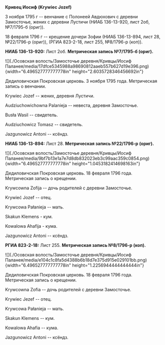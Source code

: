 **Кривец Иосиф (Krywiec Jozef)**

3 ноября 1795 г -- венчание с Полонеей Авдюхович с деревни Замосточье,
жених с деревни Лустичи (НИАБ 136-13-920, лист 2об, №7/1795-б (ориг)).

18 февраля 1796 г -- крещение дочери Зофии (НИАБ 136-13-894, лист 28,
№22/1796-р (ориг)), (РГИА 823-2-18, лист 255, №8/1796-р (коп)).

**НИАБ 136-13-920:** Лист 2об. **Метрическая запись №7/1795-б (ориг).**

![](./Осовская волость/Замосточье деревня/Кривцы/Иосиф Паланея/media/17dfce5345988a98690812aaeb557b627d19e396.png){width="6.496527777777778in"
height="2.6035728346456692in"}

Дедиловичская Покровская церковь. 3 ноября 1795 года. Метрическая запись
о венчании.

Krywiec Jozef -- жених, деревня Лустичи.

Audziuchowichоwna Palanieja -- невеста, деревня Замосточье.

Busła Wasil -- свидетель.

Audziuchowicz Tomasz -- свидетель.

Jazgunowicz Antoni -- ксёндз.

**НИАБ 136-13-894:** Лист 28. **Метрическая запись №22/1796-р (ориг).**

![](./Осовская волость/Замосточье деревня/Кривцы/Иосиф Паланея/media/9bf7b13e1a7e7d8db832023eb3c99aac359c0854.png){width="6.496527777777778in"
height="1.0453182414698163in"}

Дедиловичская Покровская церковь. 18 февраля 1796 года. Метрическая
запись о крещении.

Krywcowna Zofija -- дочь родителей с деревни Замосточье.

Krywieć Jozef -- отец.

Krywcowa Pałanieja -- мать.

Skakun Klemens - кум.

Kowalowa Ahafija - кума.

Jazgunowicz Antoni -- ксёндз.

**РГИА 823-2-18:** Лист 255. **Метрическая запись №8/1796-р (коп).**

![](./Осовская волость/Замосточье деревня/Кривцы/Иосиф Паланея/media/e104c1c8fa5d4388b6b18d7e375d915e029101bb.png){width="6.496527777777778in"
height="1.2256944444444444in"}

Дедиловичская Покровская церковь. 18 февраля 1796 года. Метрическая
запись о крещении.

Krywcowna Zofia -- дочь родителей с деревни Замосточье.

Krywiec Jezef -- отец.

Krywcowa Pałanieja -- мать.

Skakun Klemens -- кум.

Kowalowa Ahafia -- кума.

Jazgunowicz Antoni -- ксёндз.

